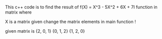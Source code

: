 This c++ code is to find the result of f(X) = X^3 - 5X^2 + 6X + 7I function in matrix where

X is a matrix given 
change the matrix elements in main function !


given matrix is 
        {2, 0, 1}
        {0, 1, 2}
        {1, 2, 0}
